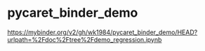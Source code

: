 # pycaret_binder_demo

https://mybinder.org/v2/gh/wk1984/pycaret_binder_demo/HEAD?urlpath=%2Fdoc%2Ftree%2Fdemo_regression.ipynb